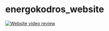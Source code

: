 # energokodros_website

[![Website video review](https://img.youtube.com/vi/Nd4XpUhvPPc/0.jpg)](https://www.youtube.com/watch?v=Nd4XpUhvPPc)
